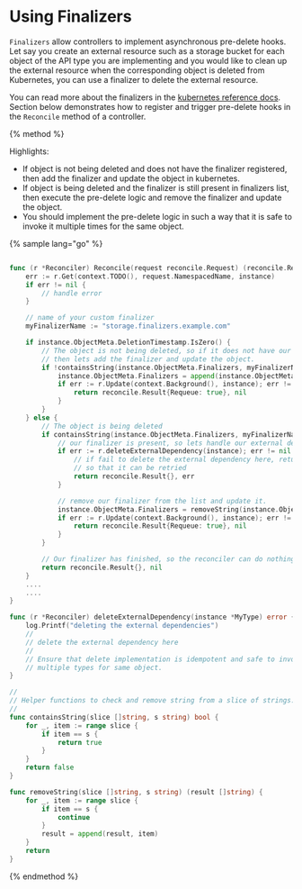 # Using Finalizers

`Finalizers` allow controllers to implement asynchronous pre-delete hooks. Let
say you create an external resource such as a storage bucket for each object of
the API type you are implementing and you would like to clean up the external resource
when the corresponding object is deleted from Kubernetes, you can use a
finalizer to delete the external resource.

You can read more about the finalizers in the [kubernetes reference docs](https://kubernetes.io/docs/tasks/access-kubernetes-api/custom-resources/custom-resource-definitions/#finalizers). Section below
demonstrates how to register and trigger pre-delete hooks in the `Reconcile`
method of a controller.

{% method %}

Highlights:
- If object is not being deleted and does not have the finalizer registered,
  then add the finalizer and update the object in kubernetes.
- If object is being deleted and the finalizer is still present in finalizers list,
  then execute the pre-delete logic and remove the finalizer and update the
  object.
- You should implement the pre-delete logic in such a way that it is safe to 
 invoke it multiple times for the same object.

{% sample lang="go" %}
```go

func (r *Reconciler) Reconcile(request reconcile.Request) (reconcile.Result, error) {
	err := r.Get(context.TODO(), request.NamespacedName, instance)
	if err != nil {
		// handle error
	}

	// name of your custom finalizer
	myFinalizerName := "storage.finalizers.example.com"

	if instance.ObjectMeta.DeletionTimestamp.IsZero() {
		// The object is not being deleted, so if it does not have our finalizer,
		// then lets add the finalizer and update the object.
		if !containsString(instance.ObjectMeta.Finalizers, myFinalizerName) {
			instance.ObjectMeta.Finalizers = append(instance.ObjectMeta.Finalizers, myFinalizerName)
			if err := r.Update(context.Background(), instance); err != nil {
				return reconcile.Result{Requeue: true}, nil
			}
		}
	} else {
		// The object is being deleted
		if containsString(instance.ObjectMeta.Finalizers, myFinalizerName) {
			// our finalizer is present, so lets handle our external dependency
			if err := r.deleteExternalDependency(instance); err != nil {
				// if fail to delete the external dependency here, return with error
				// so that it can be retried
				return reconcile.Result{}, err
			}

			// remove our finalizer from the list and update it.
			instance.ObjectMeta.Finalizers = removeString(instance.ObjectMeta.Finalizers, myFinalizerName)
			if err := r.Update(context.Background(), instance); err != nil {
				return reconcile.Result{Requeue: true}, nil
			}
		}

        // Our finalizer has finished, so the reconciler can do nothing.
        return reconcile.Result{}, nil
	}
	....
	....
}

func (r *Reconciler) deleteExternalDependency(instance *MyType) error {
	log.Printf("deleting the external dependencies")
	//
	// delete the external dependency here
	//
	// Ensure that delete implementation is idempotent and safe to invoke
	// multiple types for same object.
}

//
// Helper functions to check and remove string from a slice of strings.
//
func containsString(slice []string, s string) bool {
	for _, item := range slice {
		if item == s {
			return true
		}
	}
	return false
}

func removeString(slice []string, s string) (result []string) {
	for _, item := range slice {
		if item == s {
			continue
		}
		result = append(result, item)
	}
	return
}

```
{% endmethod %}
